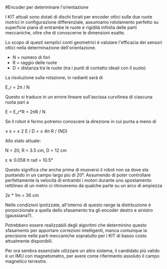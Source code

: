 #Encoder per determinare l'orientazione

I KIT attuali sono dotati di dischi forati per encoder ottici sulle due ruote
motrici in configurazione differenziale, assumiamo rotolamento perfetto su
superficie piana di entrambe le ruote e rigidità infinita delle parti
meccaniche, oltre che di conoscerne le dimensioni esatte.

Lo scopo di questi semplici conti geometrici è valutare l'efficacia dei sensori
ottici nella determinazione dell'orientazione.

- N = numero di fori
- R = raggio delle ruote
- D = distanza tra le ruote (tra i punti di contatto ideali con il suolo)

La risoluzione sulla rotazione, in radianti sarà di

E_r = 2π / N

Questo si traduce in un errore lineare sull'ascissa curvilinea di ciascuna ruota
pari a

E = E_r*R = 2πR / N

Se il robot è fermo potremo conoscere la direzione in cui punta a meno di

± ε = ± 2 E / D = ± 4π R / (ND)

Allo stato attuale:

N = 20,
R = 3.5 cm,
D = 12 cm

ε ≅ 0.058 π rad = 10.5°

Questo significa che anche prima di muoversi il robot non sa dove sta puntando
in un campo largo più di 20°.
Assumendo di poter controllare perfettamente la velocità di entrambi i motori
durante uno spostamento rettilineo di un metro ci ritroveremo da qualche parte
su un arco di ampiezza

2ε * 1m = 36 cm

Nelle condizioni ipotizzate, all'interno di questo range la distrbuzione è
porporzionale a quella dello sfasamento tra gli encoder destro e sinistro
(gaussiana?).

Potrebbero essere realizzabili degli algoritmi che determinino questo sfasamento
per apportare correzioni intelligenti, manca comunque la precisione nelle
parti meccaniche sopratutto per i KIT di basso costo attualmente disponibili.

Per ora sembra essenziale utlizzare un altro sistema, il candidato più valido è
un IMU con magnetometro, per avere come riferimento assoluto il campo magnetico
terrestre.
